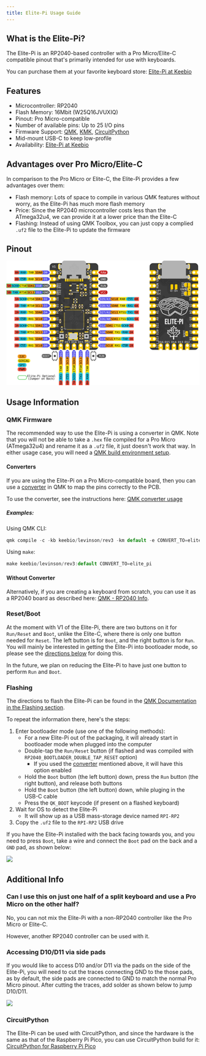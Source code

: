 ```yaml
---
title: Elite-Pi Usage Guide
---
```


## What is the Elite-Pi?

The Elite-Pi is an RP2040-based controller with a Pro Micro/Elite-C compatible pinout that's primarily intended for use with keyboards.

You can purchase them at your favorite keyboard store: [Elite-Pi at Keebio](https://keeb.io/products/elite-pi-usb-c-pro-micro-replacement-rp2040)

## Features

- Microcontroller: RP2040
- Flash Memory: 16Mbit (W25Q16JVUXIQ)
- Pinout: Pro Micro-compatible
- Number of available pins: Up to 25 I/O pins
- Firmware Support: [QMK](https://docs.qmk.fm/#/platformdev_rp2040), [KMK](https://github.com/KMKfw/kmk_firmware), [CircuitPython](https://circuitpython.org/)
- Mid-mount USB-C to keep low-profile
- Availability: [Elite-Pi at Keebio](https://keeb.io/products/elite-pi-usb-c-pro-micro-replacement-rp2040)

## Advantages over Pro Micro/Elite-C

In comparison to the Pro Micro or Elite-C, the Elite-Pi provides a few advantages over them:

- Flash memory: Lots of space to compile in various QMK features without worry, as the Elite-Pi has much more flash memory 
- Price: Since the RP2040 microcontroller costs less than the ATmega32u4, we can provide it at a lower price than the Elite-C
- Flashing: Instead of using QMK Toolbox, you can just copy a complied `.uf2` file to the Elite-Pi to update the firmware

## Pinout

![](assets/images/elite-pi/Elite-Pi_Pinout-Both.png)

## Usage Information

### QMK Firmware

The recommended way to use the Elite-Pi is using a converter in QMK. Note that you will not be able to take a `.hex` file compiled for a Pro Micro (ATmega32u4) and rename it as a `.uf2` file, it just doesn't work that way. In either usage case, you will need a [QMK build environment setup](remapping-keyboard#qmk-firmware-build-environment).

#### Converters

If you are using the Elite-Pi on a Pro Micro-compatible board, then you can use a [converter](https://docs.qmk.fm/#/feature_converters?id=converters) in QMK to map the pins correctly to the PCB.

To use the converter, see the instructions here: [QMK converter usage](https://docs.qmk.fm/#/feature_converters?id=overview)

##### Examples:

Using QMK CLI:
```js
qmk compile -c -kb keebio/levinson/rev3 -km default -e CONVERT_TO=elite_pi
```

Using `make`:
```js
make keebio/levinson/rev3:default CONVERT_TO=elite_pi
```

#### Without Converter

Alternatively, if you are creating a keyboard from scratch, you can use it as a RP2040 board as described here: [QMK - RP2040 Info](https://docs.qmk.fm/#/platformdev_rp2040).

### Reset/Boot

At the moment with V1 of the Elite-Pi, there are two buttons on it for `Run/Reset` and `Boot`, unlike the Elite-C, where there is only one button needed for `Reset`. The left button is for `Boot`, and the right button is for `Run`. You will mainly be interested in getting the Elite-Pi into bootloader mode, so please see the [directions below](#flashing) for doing this.

In the future, we plan on reducing the Elite-Pi to have just one button to perform `Run` and `Boot`.

### Flashing

The directions to flash the Elite-Pi can be found in the [QMK Documentation in the Flashing section](https://docs.qmk.fm/#/flashing?id=raspberry-pi-rp2040-uf2).

To repeat the information there, here's the steps:

1. Enter bootloader mode (use one of the following methods):
   - For a new Elite-Pi out of the packaging, it will already start in bootloader mode when plugged into the computer
   - Double-tap the `Run/Reset` button (if flashed and was compiled with `RP2040_BOOTLOADER_DOUBLE_TAP_RESET` option)
     - If you used the [converter](#converters) mentioned above, it will have this option enabled
   - Hold the `Boot` button (the left button) down, press the `Run` button (the right button), and release both buttons
   - Hold the `Boot` button (the left button) down, while pluging in the USB-C cable
   - Press the `QK_BOOT` keycode (if present on a flashed keyboard)
2. Wait for OS to detect the Elite-Pi
    - It will show up as a USB mass-storage device named `RPI-RP2`
3. Copy the `.uf2` file to the `RPI-RP2` USB drive

If you have the Elite-Pi installed with the back facing towards you, and you need to press `Boot`, take a wire and connect the `Boot` pad on the back and a `GND` pad, as shown below:

![](assets/images/elite-pi/backside-boot.png)

<!-- TODO: Add screenshots of Mac and Windows -->

## Additional Info

### Can I use this on just one half of a split keyboard and use a Pro Micro on the other half?

No, you can not mix the Elite-Pi with a non-RP2040 controller like the Pro Micro or Elite-C.

However, another RP2040 controller can be used with it.

### Accessing D10/D11 via side pads

If you would like to access D10 and/or D11 via the pads on the side of the Elite-Pi, you will need to cut the traces connecting GND to the those pads, as by default, the side pads are connected to GND to match the normal Pro Micro pinout. After cutting the traces, add solder as shown below to jump D10/D11.

![](assets/images/elite-pi/d10-d11-jump.png)

### CircuitPython

The Elite-Pi can be used with CircuitPython, and since the hardware is the same as that of the Raspberry Pi Pico, you can use CircuitPython build for it: [CircuitPython for Raspberry Pi Pico](https://circuitpython.org/board/raspberry_pi_pico/)
